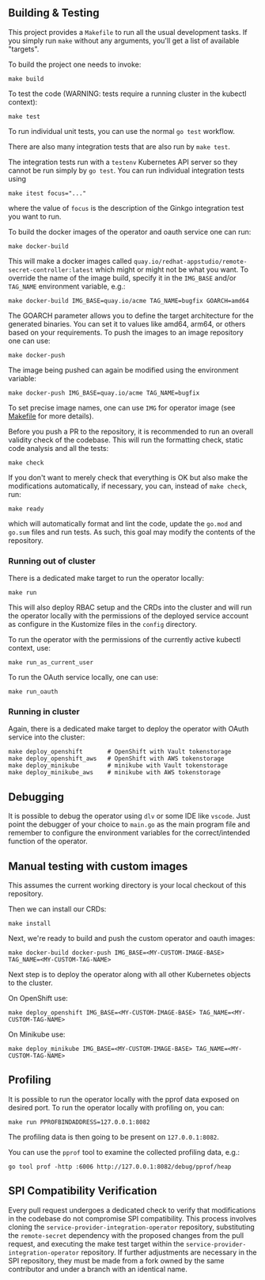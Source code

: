## Building & Testing
This project provides a `Makefile` to run all the usual development tasks. If you simply run `make` without any arguments, you'll get a list of available "targets".

To build the project one needs to invoke:

```
make build
```

To test the code (WARNING: tests require a running cluster in the kubectl context):

```
make test
```
To run individual unit tests, you can use the normal `go test` workflow.

There are also many integration tests that are also run by `make test`.

The integration tests run with a `testenv` Kubernetes API server so they cannot be run simply by `go test`. You can run individual integration tests using 
```
make itest focus="..."
```
where the value of `focus` is the description of the Ginkgo integration test you want to run.

To build the docker images of the operator and oauth service one can run:

```
make docker-build
```

This will make a docker images called `quay.io/redhat-appstudio/remote-secret-controller:latest` which might or might not be what you want.
To override the name of the image build, specify it in the `IMG_BASE` and/or `TAG_NAME` environment variable, e.g.:

```
make docker-build IMG_BASE=quay.io/acme TAG_NAME=bugfix GOARCH=amd64
```
The GOARCH parameter allows you to define the target architecture for the generated binaries. You can set it to values like amd64, arm64, or others based on your requirements.
To push the images to an image repository one can use:

```
make docker-push
```

The image being pushed can again be modified using the environment variable:
```
make docker-push IMG_BASE=quay.io/acme TAG_NAME=bugfix
```

To set precise image names, one can use `IMG` for operator image (see [Makefile](Makefile) for more details).

Before you push a PR to the repository, it is recommended to run an overall validity check of the codebase. This will
run the formatting check, static code analysis and all the tests:

```
make check
```
If you don't want to merely check that everything is OK but also make the modifications automatically, if necessary, you can, instead of `make check`, run:

```
make ready
```

which will automatically format and lint the code, update the `go.mod` and `go.sum` files and run tests. As such, this goal may modify the contents of the repository.

### Running out of cluster
There is a dedicated make target to run the operator locally:

```
make run
```

This will also deploy RBAC setup and the CRDs into the cluster and will run the operator locally with the permissions of the deployed service account as configure in the Kustomize files in the `config` directory.

To run the operator with the permissions of the currently active kubectl context, use:

```
make run_as_current_user
```
To run the OAuth service locally, one can use:

```
make run_oauth
```

### Running in cluster
Again, there is a dedicated make target to deploy the operator with OAuth service into the cluster:
```
make deploy_openshift       # OpenShift with Vault tokenstorage
make deploy_openshift_aws   # OpenShift with AWS tokenstorage
make deploy_minikube        # minikube with Vault tokenstorage
make deploy_minikube_aws    # minikube with AWS tokenstorage
```

## Debugging

It is possible to debug the operator using `dlv` or some IDE like `vscode`. Just point the debugger of your choice to `main.go` as the main program file and remember to configure the environment variables for the correct/intended function of the operator.

## Manual testing with custom images

This assumes the current working directory is your local checkout of this repository.

Then we can install our CRDs:

```
make install
```

Next, we're ready to build and push the custom operator and oauth images:
```
make docker-build docker-push IMG_BASE=<MY-CUSTOM-IMAGE-BASE> TAG_NAME=<MY-CUSTOM-TAG-NAME>
```

Next step is to deploy the operator along with all other Kubernetes objects to the cluster.


On OpenShift use:
```
make deploy_openshift IMG_BASE=<MY-CUSTOM-IMAGE-BASE> TAG_NAME=<MY-CUSTOM-TAG-NAME>
```

On Minikube use:
```
make deploy_minikube IMG_BASE=<MY-CUSTOM-IMAGE-BASE> TAG_NAME=<MY-CUSTOM-TAG-NAME>
```

## Profiling

It is possible to run the operator locally with the pprof data exposed on desired port. To run the operator locally with profiling on, you can:

```
make run PPROFBINDADDRESS=127.0.0.1:8082
```

The profiling data is then going to be present on `127.0.0.1:8082`.

You can use the `pprof` tool to examine the collected profiling data, e.g.:

```
go tool prof -http :6006 http://127.0.0.1:8082/debug/pprof/heap
```
## SPI Compatibility Verification

Every pull request undergoes a dedicated check to verify that modifications in the codebase do not compromise SPI compatibility.
This process involves cloning the `service-provider-integration-operator` repository, substituting the `remote-secret` dependency with the proposed changes from the pull request, and executing the make test target within the `service-provider-integration-operator` repository. If further adjustments are necessary in the SPI repository, they must be made from a fork owned by the same contributor and under a branch with an identical name.